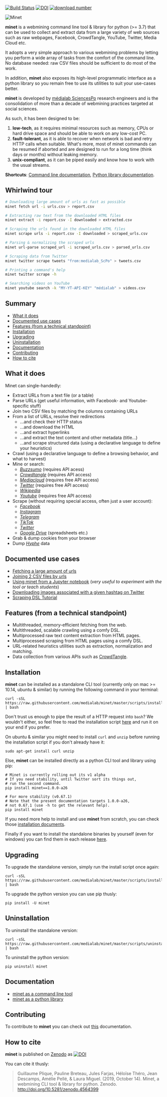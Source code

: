 [![Build Status](https://github.com/medialab/minet/workflows/Tests/badge.svg)](https://github.com/medialab/minet/actions) [![DOI](https://zenodo.org/badge/169059797.svg)](https://zenodo.org/badge/latestdoi/169059797) [![download number](https://static.pepy.tech/badge/minet)](https://pepy.tech/project/minet)

![Minet](docs/img/minet.png)

**minet** is a webmining command line tool & library for python (>= 3.7) that can be used to collect and extract data from a large variety of web sources such as raw webpages, Facebook, CrowdTangle, YouTube, Twitter, Media Cloud etc.

It adopts a very simple approach to various webmining problems by letting you perform a wide array of tasks from the comfort of the command line. No database needed: raw CSV files should be sufficient to do most of the work.

In addition, **minet** also exposes its high-level programmatic interface as a python library so you remain free to use its utilities to suit your use-cases better.

**minet** is developed by [médialab SciencesPo](https://github.com/medialab/) research engineers and is the consolidation of more than a decade of webmining practices targeted at social sciences.

As such, it has been designed to be:

1. **low-tech**, as it requires minimal resources such as memory, CPUs or hard drive space and should be able to work on any low-cost PC.
2. **fault-tolerant**, as it is able to recover when network is bad and retry HTTP calls when suitable. What's more, most of minet commands can be resumed if aborted and are designed to run for a long time (think days or months) without leaking memory.
3. **unix-compliant**, as it can be piped easily and know how to work with the usual streams.

**Shortcuts**: [Command line documentation](./docs/cli.md), [Python library documentation](./docs/lib.md).

## Whirlwind tour

```bash
# Downloading large amount of urls as fast as possible
minet fetch url -i urls.csv > report.csv

# Extracting raw text from the downloaded HTML files
minet extract -i report.csv -I downloaded > extracted.csv

# Scraping the urls found in the downloaded HTML files
minet scrape urls -i report.csv -I downloaded > scraped_urls.csv

# Parsing & normalizing the scraped urls
minet url-parse scraped_url -i scraped_urls.csv > parsed_urls.csv

# Scraping data from Twitter
minet twitter scrape tweets "from:medialab_ScPo" > tweets.csv

# Printing a command's help
minet twitter scrape -h

# Searching videos on YouTube
minet youtube search -k "MY-YT-API-KEY" "médialab" > videos.csv
```

## Summary

- [What it does](#what-it-does)
- [Documented use cases](#documented-use-cases)
- [Features (from a technical standpoint)](#features-from-a-technical-standpoint)
- [Installation](#installation)
- [Upgrading](#upgrading)
- [Uninstallation](#uninstallation)
- [Documentation](#documentation)
- [Contributing](#contributing)
- [How to cite](#how-to-cite)

## What it does

Minet can single-handedly:

- Extract URLs from a text file (or a table)
- Parse URLs (get useful information, with Facebook- and Youtube-specific stuff)
- Join two CSV files by matching the columns containing URLs
- From a list of URLs, resolve their redirections
  - ...and check their HTTP status
  - ...and download the HTML
  - ...and extract hyperlinks
  - ...and extract the text content and other metadata (title...)
  - ...and scrape structured data (using a declarative language to define your heuristics)
- Crawl (using a declarative language to define a browsing behavior, and what to harvest)
- Mine or search:
  - _[Buzzsumo](https://buzzsumo.com/)_ (requires API acess)
  - _[Crowdtangle](https://www.crowdtangle.com/)_ (requires API access)
  - _[Mediacloud](https://mediacloud.org/)_ (requires free API access)
  - _[Twitter](https://twitter.com)_ (requires free API access)
  - _[Wikipedia](https://ww.wikipedia.org)_
  - _[Youtube](https://www.youtube.com/)_ (requires free API access)
- Scrape (without requiring special access, often just a user account):
  - _[Facebook](https://www.facebook.com/)_
  - _[Instagram](https://www.instagram.com/)_
  - _[Telegram](https://telegram.org/)_
  - _[TikTok](https://www.tiktok.com)_
  - _[Twitter](https://twitter.com)_
  - _[Google Drive](https://drive.google.com)_ (spreadsheets etc.)
- Grab & dump cookies from your browser
- Dump _[Hyphe](https://hyphe.medialab.sciences-po.fr/)_ data

## Documented use cases

- [Fetching a large amount of urls](./docs/cookbook/fetch.md)
- [Joining 2 CSV files by urls](./docs/cookbook/url_join.md)
- [Using minet from a Jupyter notebook](./docs/cookbook/notebooks/Minet%20in%20a%20Jupyter%20notebook.ipynb) (_very useful to experiment with the tool or teach students_)
- [Downloading images associated with a given hashtag on Twitter](./docs/cookbook/twitter_images.md)
- [Scraping DSL Tutorial](./docs/cookbook/scraping_dsl.md)

## Features (from a technical standpoint)

- Multithreaded, memory-efficient fetching from the web.
- Multithreaded, scalable crawling using a comfy DSL.
- Multiprocessed raw text content extraction from HTML pages.
- Multiprocessed scraping from HTML pages using a comfy DSL.
- URL-related heuristics utilities such as extraction, normalization and matching.
- Data collection from various APIs such as [CrowdTangle](https://www.crowdtangle.com/).

## Installation

**minet** can be installed as a standalone CLI tool (currently only on mac >= 10.14, ubuntu & similar) by running the following command in your terminal:

```shell
curl -sSL https://raw.githubusercontent.com/medialab/minet/master/scripts/install.sh | bash
```

Don't trust us enough to pipe the result of a HTTP request into `bash`? We wouldn't either, so feel free to read the installation script [here](./scripts/install.sh) and run it on your end if you prefer.

On ubuntu & similar you might need to install `curl` and `unzip` before running the installation script if you don't already have it:

```shell
sudo apt-get install curl unzip
```

Else, **minet** can be installed directly as a python CLI tool and library using pip:

```shell
# Minet is currently rolling out its v1 alpha
# If you need stability, until Twitter sort its things out,
# run the second command.
pip install minet==1.0.0-a26

# For more stability (v0.67.1)
# Note that the present documentation targets 1.0.0-a26,
# not 0.67.1 (use -h to get the relevant help).
pip install minet
```

If you need more help to install and use **minet** from scratch, you can check those [installation documents](./docs/install.md).

Finally if you want to install the standalone binaries by yourself (even for windows) you can find them in each release [here](https://github.com/medialab/minet/releases).

## Upgrading

To upgrade the standalone version, simply run the install script once again:

```shell
curl -sSL https://raw.githubusercontent.com/medialab/minet/master/scripts/install.sh | bash
```

To upgrade the python version you can use pip thusly:

```shell
pip install -U minet
```

## Uninstallation

To uninstall the standalone version:

```shell
curl -sSL https://raw.githubusercontent.com/medialab/minet/master/scripts/uninstall.sh | bash
```

To uninstall the python version:

```shell
pip uninstall minet
```

## Documentation

- [minet as a command line tool](./docs/cli.md)
- [minet as a python library](./docs/lib.md)

## Contributing

To contribute to **minet** you can check out [this](./CONTRIBUTING.md) documentation.

## How to cite

**minet** is published on [Zenodo](https://zenodo.org/) as [![DOI](https://zenodo.org/badge/169059797.svg)](https://zenodo.org/badge/latestdoi/169059797)

You can cite it thusly:

> Guillaume Plique, Pauline Breteau, Jules Farjas, Héloïse Théro, Jean Descamps, Amélie Pellé, & Laura Miguel. (2019, October 14). Minet, a webmining CLI tool & library for python. Zenodo. http://doi.org/10.5281/zenodo.4564399
